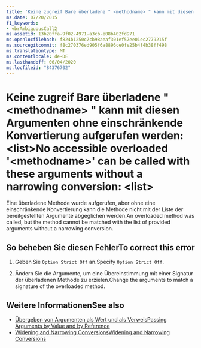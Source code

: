 ```yaml
---
title: 'Keine zugreif Bare überladene " <methodname> " kann mit diesen Argumenten ohne einschränkende Konvertierung aufgerufen werden: <list>'
ms.date: 07/20/2015
f1_keywords:
- vbrAmbiguousCall2
ms.assetid: 13b20ffa-9f02-4971-a3cb-e08b402fd971
ms.openlocfilehash: f824b1250c7cb98aeaf301ef57ee01ec2779215f
ms.sourcegitcommit: f8c270376ed905f6a8896ce0fe25b4f4b38ff498
ms.translationtype: MT
ms.contentlocale: de-DE
ms.lasthandoff: 06/04/2020
ms.locfileid: "84376702"
---
```

# <a name="no-accessible-overloaded-methodname-can-be-called-with-these-arguments-without-a-narrowing-conversion-list"></a><span data-ttu-id="90ce5-102">Keine zugreif Bare überladene " \<methodname> " kann mit diesen Argumenten ohne einschränkende Konvertierung aufgerufen werden:\<list></span><span class="sxs-lookup"><span data-stu-id="90ce5-102">No accessible overloaded '\<methodname>' can be called with these arguments without a narrowing conversion: \<list></span></span>
<span data-ttu-id="90ce5-103">Eine überladene Methode wurde aufgerufen, aber ohne eine einschränkende Konvertierung kann die Methode nicht mit der Liste der bereitgestellten Argumente abgeglichen werden.</span><span class="sxs-lookup"><span data-stu-id="90ce5-103">An overloaded method was called, but the method cannot be matched with the list of provided arguments without a narrowing conversion.</span></span>  
  
## <a name="to-correct-this-error"></a><span data-ttu-id="90ce5-104">So beheben Sie diesen Fehler</span><span class="sxs-lookup"><span data-stu-id="90ce5-104">To correct this error</span></span>  
  
1. <span data-ttu-id="90ce5-105">Geben Sie `Option Strict Off` an.</span><span class="sxs-lookup"><span data-stu-id="90ce5-105">Specify `Option Strict Off`.</span></span>
  
2. <span data-ttu-id="90ce5-106">Ändern Sie die Argumente, um eine Übereinstimmung mit einer Signatur der überladenen Methode zu erzielen.</span><span class="sxs-lookup"><span data-stu-id="90ce5-106">Change the arguments to match a signature of the overloaded method.</span></span>  
  
## <a name="see-also"></a><span data-ttu-id="90ce5-107">Weitere Informationen</span><span class="sxs-lookup"><span data-stu-id="90ce5-107">See also</span></span>

- [<span data-ttu-id="90ce5-108">Übergeben von Argumenten als Wert und als Verweis</span><span class="sxs-lookup"><span data-stu-id="90ce5-108">Passing Arguments by Value and by Reference</span></span>](../programming-guide/language-features/procedures/passing-arguments-by-value-and-by-reference.md)
- [<span data-ttu-id="90ce5-109">Widening and Narrowing Conversions</span><span class="sxs-lookup"><span data-stu-id="90ce5-109">Widening and Narrowing Conversions</span></span>](../programming-guide/language-features/data-types/widening-and-narrowing-conversions.md)

